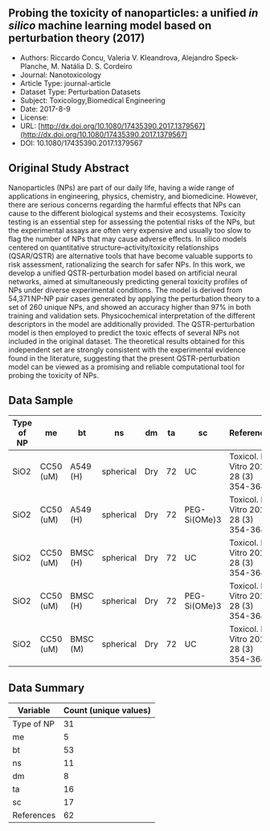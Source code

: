 <script type='text/javascript' src='https://d1bxh8uas1mnw7.cloudfront.net/assets/embed.js'></script>

<div style="float: right; width: 200px" class='altmetric-embed' data-badge-type='donut' data-condensed='true' data-badge-details='right' data-doi="10.1080/17435390.2017.1379567"></div>

## Probing the toxicity of nanoparticles: a unified <i>in silico</i> machine learning model based on perturbation theory (2017)
<script type="application/ld+json">
	{	
		"@context": {
			"bs": "https://bioschemas.org/",
			"schema": "https://schema.org/",
			"citation": "schema:citation",
			"name": "schema:name",
			"url": "schema:url",
			"variableMeasured": "schema:variableMeasured"
		},
		"variableMeasured": [
			{
				"@type": "schema:PropertyValue",
				"name": "MI-R1.3-ABSTRACT-BASIC-CHEMICAL_COMPOSITION"
			},
			{
				"@type": "schema:PropertyValue",
				"name": "MI-R1.3-ABSTRACT-TOX-ORGANISM_OR_SPECIES"
			},
			{
				"@type": "schema:PropertyValue",
				"name": "MI-R1.3-ABSTRACT-PHYSCHEM-SHAPE"
			},
			{
				"@type": "schema:PropertyValue",
				"name": "MI-R1.3-ABSTRACT-PHYSCHEM-SIZE"
			}
		],
		"@type": "schema:Dataset",
		"name": "Probing the toxicity of nanoparticles: a unified <i>in silico</i> machine learning model based on perturbation theory",
		"url": "http://dx.doi.org/10.1080/17435390.2017.1379567",
		"citation": "https://doi.org/10.1080/17435390.2017.1379567",
		"@id": "10.1080/17435390.2017.1379567",
		"http://purl.org/dc/terms/conformsTo": { "@type": "schema:CreativeWork", "@id": "https://bioschemas.org/profiles/Dataset/1.0-RELEASE" },
		"schema:license": "",
		"schema:creator": [
		  {
			"@type": "schema:Organization",
			"name": "RiskGONE"
		  }
		],
		"schema:datePublished": "2017-8-9"
	}
</script>

* Authors: Riccardo Concu, Valeria V. Kleandrova, Alejandro Speck-Planche, M. Natália D. S. Cordeiro
* Journal: Nanotoxicology
* Article Type: journal-article
* Dataset Type: Perturbation Datasets
* Subject: Toxicology,Biomedical Engineering
* Date: 2017-8-9
* License: []()
* URL: [http://dx.doi.org/10.1080/17435390.2017.1379567](http://dx.doi.org/10.1080/17435390.2017.1379567)
* DOI: 10.1080/17435390.2017.1379567



## Original Study Abstract

Nanoparticles (NPs) are part of our daily life, having a wide range of applications in engineering, physics, chemistry, and biomedicine. However, there are serious concerns regarding the harmful effects that NPs can cause to the different biological systems and their ecosystems. Toxicity testing is an essential step for assessing the potential risks of the NPs, but the experimental assays are often very expensive and usually too slow to flag the number of NPs that may cause adverse effects. In silico models centered on quantitative structure–activity/toxicity relationships (QSAR/QSTR) are alternative tools that have become valuable supports to risk assessment, rationalizing the search for safer NPs. In this work, we develop a unified QSTR-perturbation model based on artificial neural networks, aimed at simultaneously predicting general toxicity profiles of NPs under diverse experimental conditions. The model is derived from 54,371 NP-NP pair cases generated by applying the perturbation theory to a set of 260 unique NPs, and showed an accuracy higher than 97% in both training and validation sets. Physicochemical interpretation of the different descriptors in the model are additionally provided. The QSTR-perturbation model is then employed to predict the toxic effects of several NPs not included in the original dataset. The theoretical results obtained for this independent set are strongly consistent with the experimental evidence found in the literature, suggesting that the present QSTR-perturbation model can be viewed as a promising and reliable computational tool for probing the toxicity of NPs.


## Data Sample

|Type of NP|me |bt      |ns     |dm     |ta |sc |References|
|----------|---|--------|-------|-------|---|---|----------|
|SiO2      |CC50 (uM)|A549 (H)|spherical|Dry    |72 |UC |Toxicol. In Vitro 2014; 28 (3) 354-364|
|SiO2      |CC50 (uM)|A549 (H)|spherical|Dry    |72 |PEG-Si(OMe)3|Toxicol. In Vitro 2014; 28 (3) 354-364|
|SiO2      |CC50 (uM)|BMSC (H)|spherical|Dry    |72 |UC |Toxicol. In Vitro 2014; 28 (3) 354-364|
|SiO2      |CC50 (uM)|BMSC (H)|spherical|Dry    |72 |PEG-Si(OMe)3|Toxicol. In Vitro 2014; 28 (3) 354-364|
|SiO2      |CC50 (uM)|BMSC (M)|spherical|Dry    |72 |UC |Toxicol. In Vitro 2014; 28 (3) 354-364|


## Data Summary

| **Variable**                    | **Count (unique values)** |
| ------------------------------- | ------------------------- |
|Type of NP|31 |
|me        |5  |
|bt        |53 |
|ns        |11 |
|dm        |8  |
|ta        |16 |
|sc        |17 |
|References|62 |


